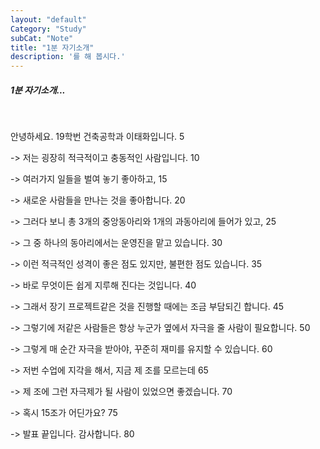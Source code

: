 ```yaml
---
layout: "default"
Category: "Study"
subCat: "Note"
title: "1분 자기소개"
description: '를 해 봅시다.'
---
```


<h5>1분 자기소개...</h5>
<br>

안녕하세요. 19학번 건축공학과 이태화입니다. 5

-> 저는 굉장히 적극적이고 충동적인 사람입니다. 10

-> 여러가지 일들을 벌여 놓기 좋아하고, 15

-> 새로운 사람들을 만나는 것을 좋아합니다. 20

-> 그러다 보니 총 3개의 중앙동아리와 1개의 과동아리에 들어가 있고, 25

-> 그 중 하나의 동아리에서는 운영진을 맡고 있습니다. 30

-> 이런 적극적인 성격이 좋은 점도 있지만, 불편한 점도 있습니다. 35

-> 바로 무엇이든 쉽게 지루해 진다는 것입니다. 40

-> 그래서 장기 프로젝트같은 것을 진행할 때에는 조금 부담되긴 합니다. 45

-> 그렇기에 저같은 사람들은 항상 누군가 옆에서 자극을 줄 사람이 필요합니다. 50

-> 그렇게 매 순간 자극을 받아야, 꾸준히 재미를 유지할 수 있습니다. 60

-> 저번 수업에 지각을 해서, 지금 제 조를 모르는데 65

-> 제 조에 그런 자극제가 될 사람이 있었으면 좋겠습니다. 70

-> 혹시 15조가 어딘가요? 75

-> 발표 끝입니다. 감사합니다. 80
